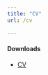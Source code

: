 ```yaml
---
title: "CV"
url: /cv

---
```


#### Downloads

+ [CV](https://www.dropbox.com/scl/fi/n72gapbvxx04uooczhnou/JTCV_Aug2025.pdf?rlkey=72ya9zdkuqexfmldfg81tq4jk&st=i1sld2qv&dl=0)
